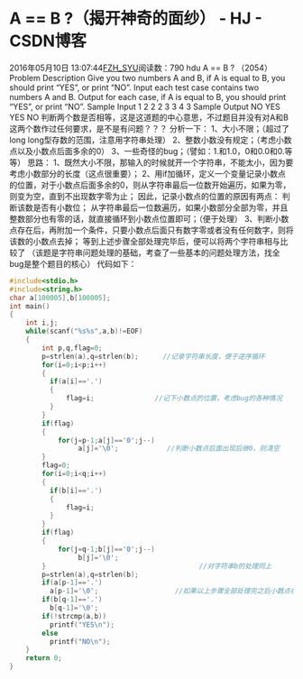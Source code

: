 # A == B ?（揭开神奇的面纱） - HJ - CSDN博客
2016年05月10日 13:07:44[FZH_SYU](https://me.csdn.net/feizaoSYUACM)阅读数：790
hdu  A == B ? （2054）
Problem Description 
Give you two numbers A and B, if A is equal to B, you should print “YES”, or print “NO”.
Input 
each test case contains two numbers A and B.
Output 
for each case, if A is equal to B, you should print “YES”, or print “NO”.
Sample Input 
1 2 
2 2 
3 3 
4 3
Sample Output 
NO 
YES 
YES 
NO
判断两个数是否相等，这是这道题的中心意思，不过题目并没有对A和B这两个数作过任何要求，是不是有问题？？？
分析一下： 
1、大小不限；（超过了long long型存数的范围，注意用字符串处理） 
2、整数小数没有规定；（考虑小数点以及小数点后面多余的0） 
3、一些奇怪的bug；（譬如：1.和1.0，0和0.0和0.等等）
思路： 
1、既然大小不限，那输入的时候就开一个字符串，不能太小，因为要考虑小数部分的长度（这点很重要）；
2、用if加循环，定义一个变量记录小数点的位置，对于小数点后面多余的0，则从字符串最后一位数开始遍历，如果为零，则变为空，直到不出现数字零为止；
因此，记录小数点的位置的原因有两点：
判断该数是否有小数位； 
从字符串最后一位数遍历，如果小数部分全部为零，并且整数部分也有零的话，就直接循环到小数点位置即可；（便于处理）
3、判断小数点存在后，再附加一个条件，只要小数点后面只有数字零或者没有任何数字，则将该数的小数点去掉；
等到上述步骤全部处理完毕后，便可以将两个字符串相与比较了
（该题是字符串问题处理的基础，考查了一些基本的问题处理方法，找全bug是整个题目的核心）
代码如下：
```cpp
#include<stdio.h>
#include<string.h>
char a[100005],b[100005];
int main()
{
    int i,j;
    while(scanf("%s%s",a,b)!=EOF)
    {
        int p,q,flag=0;
        p=strlen(a),q=strlen(b);      //记录字符串长度，便于逆序循环
        for(i=0;i<p;i++)
        {
          if(a[i]=='.')
          {
              flag=i;               //记下小数点的位置，考虑bug的各种情况
          }
        }
        if(flag)
        {
            for(j=p-1;a[j]=='0';j--)
                 a[j]='\0';            //判断小数点后面出现后继0，则清空
        }
        flag=0;
        for(i=0;i<q;i++)
        {
          if(b[i]=='.')
          {
              flag=i;
          }
        }
        if(flag)
        {
            for(j=q-1;b[j]=='0';j--)
                 b[j]='\0';
        }                                      //对字符串b的处理同上
        p=strlen(a),q=strlen(b);
        if(a[p-1]=='.')                    
          a[p-1]='\0';                   //如果以上步骤全部处理完之后小数点在最后一位，那么则表示该数的小数部分毫无意义，这样一来，便需要清空小数点的位置，便于比较
        if(b[q-1]=='.')
          b[q-1]='\0';
        if(!strcmp(a,b))
          printf("YES\n");
        else
          printf("NO\n");
    }
    return 0;
}
```
